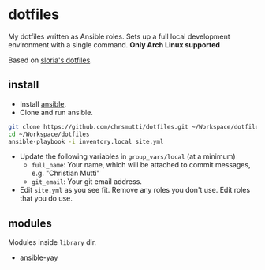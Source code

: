 # dotfiles

My dotfiles written as Ansible roles. Sets up a full local development environment with a single command.
**Only Arch Linux supported**

Based on [sloria's dotfiles](https://github.com/sloria/dotfiles).

## install

- Install [ansible](https://wiki.archlinux.org/index.php/Ansible).
- Clone and run ansible.

```bash
git clone https://github.com/chrsmutti/dotfiles.git ~/Workspace/dotfiles
cd ~/Workspace/dotfiles
ansible-playbook -i inventory.local site.yml
```

- Update the following variables in `group_vars/local` (at a minimum)
  - `full_name`: Your name, which will be attached to commit messages, e.g. "Christian Mutti"
  - `git_email`: Your git email address.
- Edit `site.yml` as you see fit. Remove any roles you don't use. Edit roles that you do use.

## modules

Modules inside `library` dir.

- [ansible-yay](https://github.com/mnussbaum/ansible-yay)